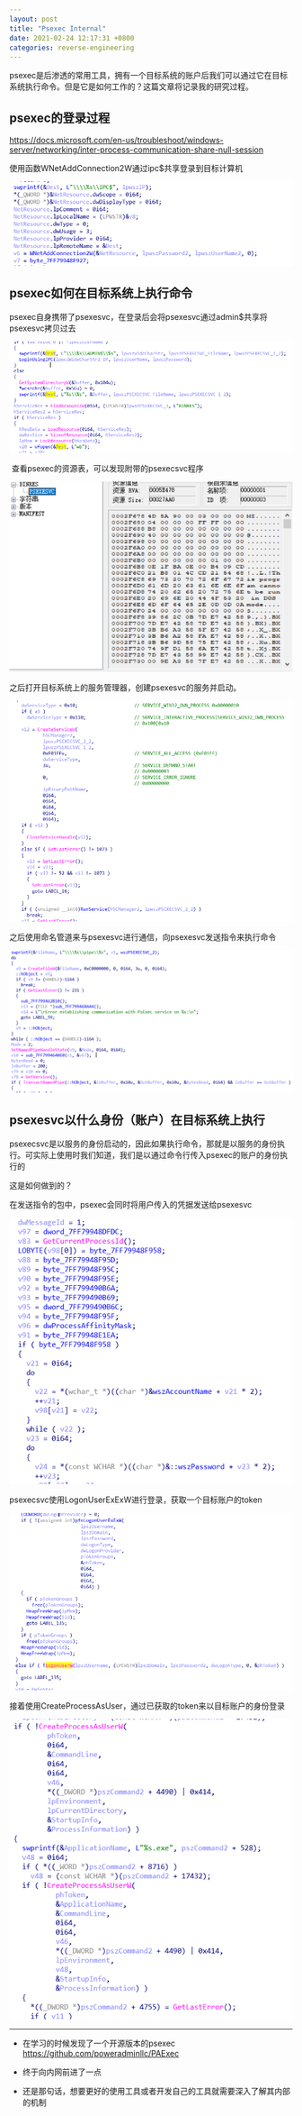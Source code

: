 ```yaml
---
layout: post
title: "Psexec Internal"
date: 2021-02-24 12:17:31 +0800
categories: reverse-engineering
---
```


psexec是后渗透的常用工具，拥有一个目标系统的账户后我们可以通过它在目标系统执行命令。但是它是如何工作的？这篇文章将记录我的研究过程。

## psexec的登录过程

https://docs.microsoft.com/en-us/troubleshoot/windows-server/networking/inter-process-communication-share-null-session

使用函数WNetAddConnection2W通过ipc$共享登录到目标计算机

![image-20210224110927413](/assets/images/image-20210224110927413.png)

## psexec如何在目标系统上执行命令

psexec自身携带了psexesvc，在登录后会将psexesvc通过admin$共享将psexesvc拷贝过去

![image-20210224111039427](/assets/images/image-20210224111039427.png)

​	查看psexec的资源表，可以发现附带的psexecsvc程序

![image-20210224111153742](/assets/images/image-20210224111153742.png)

之后打开目标系统上的服务管理器，创建psexesvc的服务并启动。

![image-20210224111351331](/assets/images/image-20210224111351331.png)

之后使用命名管道来与psexesvc进行通信，向psexesvc发送指令来执行命令

![image-20210224111747076](/assets/images/image-20210224111747076.png)

## psexesvc以什么身份（账户）在目标系统上执行

psexecsvc是以服务的身份启动的，因此如果执行命令，那就是以服务的身份执行。可实际上使用时我们知道，我们是以通过命令行传入psexec的账户的身份执行的

这是如何做到的？

在发送指令的包中，psexec会同时将用户传入的凭据发送给psexesvc

![image-20210224112856530](/assets/images/image-20210224112856530.png)

psexecsvc使用LogonUserExExW进行登录，获取一个目标账户的token

![image-20210224113040740](/assets/images/image-20210224113040740.png)

接着使用CreateProcessAsUser，通过已获取的token来以目标账户的身份登录

![image-20210224113336005](/assets/images/image-20210224113336005.png)

---

- 在学习的时候发现了一个开源版本的psexec https://github.com/poweradminllc/PAExec

- 终于向内网前进了一点
- 还是那句话，想要更好的使用工具或者开发自己的工具就需要深入了解其内部的机制

